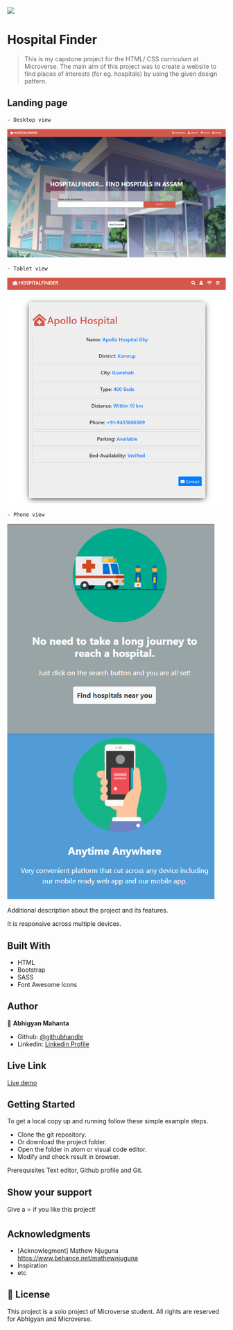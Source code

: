 ![](https://img.shields.io/badge/Microverse-blueviolet)

# Hospital Finder

> This is my capstone project for the HTML/ CSS curriculum at Microverse. The main aim of this project was to create a website to find places of interests (for eg. hospitals) by using the given design pattern.

## Landing page

    - Desktop view

![screenshot](./images/ss1.PNG)

    - Tablet view

![screenshot](./images/ss2.PNG)

    - Phone view

![screenshot](./images/ss3.PNG)

Additional description about the project and its features.

It is responsive across multiple devices.

## Built With

- HTML
- Bootstrap
- SASS
- Font Awesome Icons

## Author

👤 **Abhigyan Mahanta**

- Github: [@githubhandle](https://github.com/Abhigyan001)
- Linkedin: [Linkedin Profile](https://www.linkedin.com/in/abhigyan-mahanta-b49799145/)

## Live Link

[Live demo](https://newhospitalfinder.netlify.app/)

<h2>Getting Started</h2>
To get a local copy up and running follow these simple example steps.

- Clone the git repository.
- Or download the project folder.
- Open the folder in atom or visual code editor.
- Modify and check result in browser.

Prerequisites
Text editor, Github profile and Git.

## Show your support

Give a ⭐️ if you like this project!

## Acknowledgments

- [Acknowlegment] Mathew Njuguna https://www.behance.net/mathewnjuguna
- Inspiration
- etc

## 📝 License

This project is a solo project of Microverse student. All rights are reserved for Abhigyan and Microverse.
